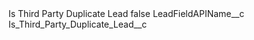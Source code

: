 <?xml version="1.0" encoding="UTF-8"?>
<CustomMetadata xmlns="http://soap.sforce.com/2006/04/metadata" xmlns:xsi="http://www.w3.org/2001/XMLSchema-instance" xmlns:xsd="http://www.w3.org/2001/XMLSchema">
    <label>Is Third Party Duplicate Lead</label>
    <protected>false</protected>
    <values>
        <field>LeadFieldAPIName__c</field>
        <value xsi:type="xsd:string">Is_Third_Party_Duplicate_Lead__c</value>
    </values>
</CustomMetadata>
